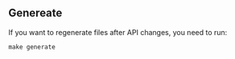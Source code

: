 ## Genereate
 
If you want to regenerate files after API changes, you need to run:
```shell
make generate
```